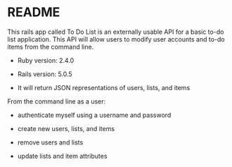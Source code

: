 # README

This rails app called To Do List is an externally usable API for a basic to-do list application. This API will allow users to modify user accounts and to-do items from the command line.

* Ruby version: 2.4.0

* Rails version: 5.0.5

* It will return JSON representations of users, lists, and items

From the command line as a user:

  * authenticate myself using a username and password

  * create new users, lists, and items

  * remove users and lists

  * update lists and item attributes

<!-- * System dependencies

* Configuration

* Database creation

* Database initialization

* How to run the test suite

* Services (job queues, cache servers, search engines, etc.)

* Deployment instructions

* ... -->
